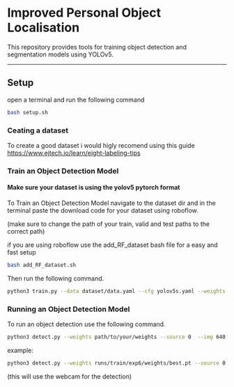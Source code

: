 # Improved Personal Object Localisation

This repository provides tools for training object detection and segmentation models using YOLOv5.

---

## **Setup**
open a terminal and run the following command
```bash
bash setup.sh
```

### **Ceating a dataset**
To create a good dataset i would higly recomend using this guide
https://www.ejtech.io/learn/eight-labeling-tips

### **Train an Object Detection Model**

#### **Make sure your dataset is using the yolov5 pytorch format**
To Train an Object Detection Model navigate to the dataset dir and in the terminal paste the download code for your dataset using roboflow.


(make sure to change the path of your train, valid and test paths to the correct path)

if you are using roboflow use the add_RF_dataset bash file for a easy and fast setup
```bash
bash add_RF_dataset.sh
```

Then run the following command.
```bash
python3 train.py --data dataset/data.yaml --cfg yolov5s.yaml --weights '' --batch-size 8
```

### **Running an Object Detection Model**
To run an object detection use the following command.
```bash
python3 detect.py --weights path/to/your/weights --source 0  --img 640
```

example:
```bash
python3 detect.py --weights runs/train/exp6/weights/best.pt --source 0  --img 640
```
(this will use the webcam for the detection)
